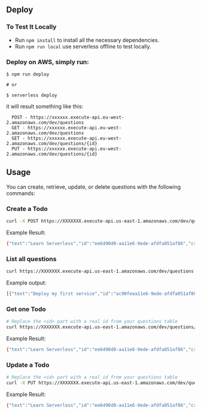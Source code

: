 ## Deploy
### To Test It Locally

* Run ```npm install``` to install all the necessary dependencies.
* Run ```npm run local``` use serverless offline to test locally. 

### Deploy on AWS, simply run:

```
$ npm run deploy

# or

$ serverless deploy
```

it will result something like this:
```
  POST - https://xxxxxx.execute-api.eu-west-2.amazonaws.com/dev/questions
  GET - https://xxxxxx.execute-api.eu-west-2.amazonaws.com/dev/questions
  GET - https://xxxxxx.execute-api.eu-west-2.amazonaws.com/dev/questions/{id}
  PUT - https://xxxxxx.execute-api.eu-west-2.amazonaws.com/dev/questions/{id}
```


## Usage

You can create, retrieve, update, or delete questions with the following commands:

### Create a Todo

```bash
curl -X POST https://XXXXXXX.execute-api.us-east-1.amazonaws.com/dev/questions --data '{ "text": "Learn Serverless" }'
```

Example Result:
```bash
{"text":"Learn Serverless","id":"ee6490d0-aa11e6-9ede-afdfa051af86","createdAt":1479138570824,"answered":false,"updatedAt":1479138570824}%
```

### List all questions

```bash
curl https://XXXXXXX.execute-api.us-east-1.amazonaws.com/dev/questions
```

Example output:
```bash
[{"text":"Deploy my first service","id":"ac90feaa11e6-9ede-afdfa051af86","answered":true,"updatedAt":1479139961304},{"text":"Learn Serverless","id":"206793aa11e6-9ede-afdfa051af86","createdAt":1479139943241,"answered":false,"updatedAt":1479139943241}]%
```

### Get one Todo

```bash
# Replace the <id> part with a real id from your questions table
curl https://XXXXXXX.execute-api.us-east-1.amazonaws.com/dev/questions/<id>
```

Example Result:
```bash
{"text":"Learn Serverless","id":"ee6490d0-aa11e6-9ede-afdfa051af86","createdAt":1479138570824,"answered":false,"updatedAt":1479138570824}%
```

### Update a Todo

```bash
# Replace the <id> part with a real id from your questions table
curl -X PUT https://XXXXXXX.execute-api.us-east-1.amazonaws.com/dev/questions/<id> --data '{ "text": "Learn Serverless", "answered": true }'
```

Example Result:
```bash
{"text":"Learn Serverless","id":"ee6490d0-aa11e6-9ede-afdfa051af86","createdAt":1479138570824,"answered":true,"updatedAt":1479138570824}%
```
